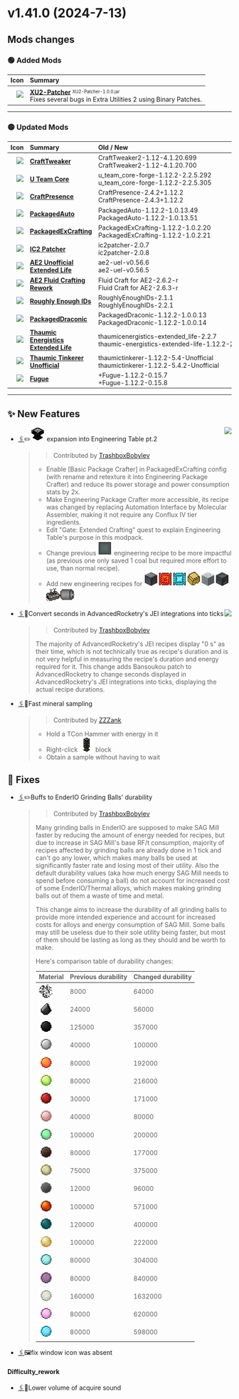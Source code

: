 # v1.41.0 (2024-7-13)
## Mods changes
### 🟢 Added Mods

Icon | Summary
----:|:-------
<img src="https://media.forgecdn.net/avatars/thumbnails/994/71/30/30/638509322479398578.png"             > |                            [**XU2-Patcher**](https://www.curseforge.com/minecraft/mc-mods/xu2-patcher)                  <sup><sub>XU2-Patcher-1.0.0.jar                            </sub></sup><br>Fixes several bugs in Extra Utilities 2 using Binary Patches.
-----------

### 🟡 Updated Mods

Icon | Summary | Old / New
----:|:--------|:---------
<img src="https://media.forgecdn.net/avatars/thumbnails/142/108/30/30/636546700830987709.png"            > |                           [**CraftTweaker**](https://www.curseforge.com/minecraft/mc-mods/crafttweaker)                | <nobr>CraftTweaker2-1.12-4.1.20.699</nobr><br><nobr>CraftTweaker2-1.12-4.1.20.700</nobr>
<img src="https://media.forgecdn.net/avatars/thumbnails/108/684/30/30/636374315485450120.png"            > |                            [**U Team Core**](https://www.curseforge.com/minecraft/mc-mods/u-team-core)                 | <nobr>u_team_core-forge-1.12.2-2.2.5.292</nobr><br><nobr>u_team_core-forge-1.12.2-2.2.5.305</nobr>
<img src="https://media.forgecdn.net/avatars/thumbnails/159/374/30/30/636658415780463602.png"            > |                          [**CraftPresence**](https://www.curseforge.com/minecraft/mc-mods/craftpresence)               | <nobr>CraftPresence-2.4.2+1.12.2</nobr><br><nobr>CraftPresence-2.4.3+1.12.2</nobr>
<img src="https://media.forgecdn.net/avatars/thumbnails/180/855/30/30/636796143936766724.png"            > |                           [**PackagedAuto**](https://www.curseforge.com/minecraft/mc-mods/packagedauto)                | <nobr>PackagedAuto-1.12.2-1.0.13.49</nobr><br><nobr>PackagedAuto-1.12.2-1.0.13.51</nobr>
<img src="https://media.forgecdn.net/avatars/thumbnails/205/161/30/30/636946414091294708.png"            > |                     [**PackagedExCrafting**](https://www.curseforge.com/minecraft/mc-mods/packagedexcrafting)          | <nobr>PackagedExCrafting-1.12.2-1.0.2.20</nobr><br><nobr>PackagedExCrafting-1.12.2-1.0.2.21</nobr>
<img src="https://media.forgecdn.net/avatars/thumbnails/354/923/30/30/637513280920379670.png"            > |                            [**IC2 Patcher**](https://www.curseforge.com/minecraft/mc-mods/ic2-patcher)                 | <nobr>ic2patcher-2.0.7</nobr><br><nobr>ic2patcher-2.0.8</nobr>
<img src="https://media.forgecdn.net/avatars/thumbnails/483/123/30/30/637782695232246251.png"            > |           [**AE2 Unofficial Extended Life**](https://www.curseforge.com/minecraft/mc-mods/ae2-extended-life)           | <nobr>ae2-uel-v0.56.6</nobr><br><nobr>ae2-uel-v0.56.5</nobr>
<img src="https://media.forgecdn.net/avatars/thumbnails/548/30/30/30/637882959576383371.png"             > |              [**AE2 Fluid Crafting Rework**](https://www.curseforge.com/minecraft/mc-mods/ae2-fluid-crafting-rework)   | <nobr>Fluid Craft for AE2-2.6.2-r</nobr><br><nobr>Fluid Craft for AE2-2.6.3-r</nobr>
<img src="https://media.forgecdn.net/avatars/thumbnails/799/138/30/30/638161375254345080.png"            > |                     [**Roughly Enough IDs**](https://www.curseforge.com/minecraft/mc-mods/reid)                        | <nobr>RoughlyEnoughIDs-2.1.1</nobr><br><nobr>RoughlyEnoughIDs-2.2.1</nobr>
<img src="https://media.forgecdn.net/avatars/thumbnails/785/360/30/30/638135438959255507.png"            > |                       [**PackagedDraconic**](https://www.curseforge.com/minecraft/mc-mods/packageddraconic)            | <nobr>PackagedDraconic-1.12.2-1.0.0.13</nobr><br><nobr>PackagedDraconic-1.12.2-1.0.0.14</nobr>
<img src="https://media.forgecdn.net/avatars/thumbnails/802/900/30/30/638167936487950323.png"            > |      [**Thaumic Energistics Extended Life**](https://www.curseforge.com/minecraft/mc-mods/thaumic-energistics-extended-life)| <nobr>thaumicenergistics-extended_life-2.2.7</nobr><br><nobr>thaumic-energistics-extended-life-1.12.2-2.3.3</nobr>
<img src="https://media.forgecdn.net/avatars/thumbnails/937/632/30/30/638416090890641368.png"            > |            [**Thaumic Tinkerer Unofficial**](https://www.curseforge.com/minecraft/mc-mods/thaumic-tinkerer-unofficial) | <nobr>thaumictinkerer-1.12.2-5.4-Unofficial</nobr><br><nobr>thaumictinkerer-1.12.2-5.4.2-Unofficial</nobr>
<img src="https://media.forgecdn.net/avatars/thumbnails/983/99/30/30/638491305320584710.png"             > |                                  [**Fugue**](https://www.curseforge.com/minecraft/mc-mods/fugue)                       | <nobr>+Fugue-1.12.2-0.15.7</nobr><br><nobr>+Fugue-1.12.2-0.15.8</nobr>
-----------

## ✨ New Features

* <img src="https://i.imgur.com/3nPW38K.png" align=right> [🖇](https://github.com/Krutoy242/Enigmatica2Expert-Extended/commit/db38f632ec412cda2533e62d5dbc79b0a42d9fb6)✏️![](https://github.com/Krutoy242/mc-icons/raw/master/i/extendedcrafting/table_basic__0.png "Basic Crafting Table") expansion into Engineering Table pt.2
  > > Contributed by [TrashboxBobylev](trashbox.bobylev@gmail.com)
  >
  > - Enable [Basic Package Crafter] in PackagedExCrafting config (with rename and retexture it into Engineering Package Crafter) and reduce its power storage and power consumption stats by 2x.
  > - Make Engineering Package Crafter more accessible, its recipe was changed by replacing Automation Interface by Molecular Assembler, making it not require any Conflux IV tier ingredients.
  > - Edit "Gate: Extended Crafting" quest to explain Engineering Table's purpose in this modpack.
  > - Change previous ![](https://github.com/Krutoy242/mc-icons/raw/master/i/nuclearcraft/part__0.png "Basic Plating") engineering recipe to be more impactful (as previous one only saved 1 coal but required more effort to use, than normal recipe).
  > - Add new engineering recipes for ![](https://github.com/Krutoy242/mc-icons/raw/master/i/rftools/machine_frame__0.png "Machine Frame")![](https://github.com/Krutoy242/mc-icons/raw/master/i/mekanism/controlcircuit__1.png "Advanced Control Circuit")![](https://github.com/Krutoy242/mc-icons/raw/master/i/mekanism/controlcircuit__2.png "Elite Control Circuit")![](https://github.com/Krutoy242/mc-icons/raw/master/i/forestry/sturdy_machine__0.png "Sturdy Casing")![](https://github.com/Krutoy242/mc-icons/raw/master/i/ic2/resource__13.png "Advanced Machine Casing")![](https://github.com/Krutoy242/mc-icons/raw/master/i/nuclearcraft/part__10.png "Machine Chassis")![](https://github.com/Krutoy242/mc-icons/raw/master/i/nuclearcraft/part__7.png "Servomechanism")![](https://github.com/Krutoy242/mc-icons/raw/master/i/nuclearcraft/part__8.png "Electric Motor")
* <img src="https://i.imgur.com/tEegt2a.png" align=right> [🖇](https://github.com/Krutoy242/Enigmatica2Expert-Extended/commit/4c753904ca5c110b8b4789238632b88ecf357c41)📀Convert seconds in AdvancedRocketry's JEI integrations into ticks
  > > Contributed by [TrashboxBobylev](trashbox.bobylev@gmail.com)
  >
  > The majority of AdvancedRocketry's JEI recipes display "0 s" as their time, which is not technically true as recipe's duration and is not very helpful in measuring the recipe's duration and energy required for it.
  > This change adds Bansoukou patch to AdvancedRocketry to change seconds displayed in AdvancedRocketry's JEI integrations into ticks, displaying the actual recipe durations.
* [🖇](https://github.com/Krutoy242/Enigmatica2Expert-Extended/commit/d99e8de0f2b4661435a9307f72212fcdefec4562)🚜Fast mineral sampling
  > > Contributed by [ZZZank](47418975+ZZZank@users.noreply.github.com)
  >
  > - Hold a TCon Hammer with energy in it
  > - Right-click ![](https://github.com/Krutoy242/mc-icons/raw/master/i/immersiveengineering/metal_device1__7.png "Core Sample Drill") block
  > - Obtain a sample without having to wait

## 🐛 Fixes

* [🖇](https://github.com/Krutoy242/Enigmatica2Expert-Extended/commit/34b9b78e442e0855bf21709da88df8404a50ab46)✏️Buffs to EnderIO Grinding Balls' durability
  > > Contributed by [TrashboxBobylev](trashbox.bobylev@gmail.com)
  >
  > Many grinding balls in EnderIO are supposed to make SAG Mill faster by reducing the amount of energy needed for recipes, but due to increase in SAG Mill's base RF/t consumption, majority of recipes affected by grinding balls are already done in 1 tick and can't go any lower, which makes many balls be used at significantly faster rate and losing most of their utility.
  > Also the default durability values (aka how much energy SAG Mill needs to spend before consuming a ball) do not account for increased cost of some EnderIO/Thermal alloys, which makes making grinding balls out of them a waste of time and metal.
  > 
  > This change aims to increase the durability of all grinding balls to provide more intended experience and account for increased costs for alloys and energy consumption of SAG Mill. Some balls may still be useless due to their sole utility being faster, but most of them should be lasting as long as they should and be worth to make.
  > 
  > Here's comparison table of durability changes:
  > 
  > | Material               | Previous durability | Changed durability |
  > | ---------------------- | ------------------- | ------------------ |
  > |![](https://github.com/Krutoy242/mc-icons/raw/master/i/actuallyadditions/item_hairy_ball__0.png "Ball of Fur")              | 8000                | 64000              |
  > |![](https://github.com/Krutoy242/mc-icons/raw/master/i/minecraft/flint__0.png "Flint")                 | 24000               | 56000              |
  > |![](https://github.com/Krutoy242/mc-icons/raw/master/i/enderio/item_alloy_ball__6.png "Dark Steel Grinding Ball")            | 125000              | 357000             |
  > |![](https://github.com/Krutoy242/mc-icons/raw/master/i/enderio/item_alloy_ball__0.png "Electrical Steel Grinding Ball")      | 40000               | 100000             |
  > |![](https://github.com/Krutoy242/mc-icons/raw/master/i/enderio/item_alloy_ball__1.png "Energetic Alloy Grinding Ball")       | 80000               | 192000             |
  > |![](https://github.com/Krutoy242/mc-icons/raw/master/i/enderio/item_alloy_ball__2.png "Vibrant Alloy Grinding Ball")         | 80000               | 216000             |
  > |![](https://github.com/Krutoy242/mc-icons/raw/master/i/enderio/item_alloy_ball__3.png "Redstone Alloy Grinding Ball")        | 30000               | 171000             |
  > |![](https://github.com/Krutoy242/mc-icons/raw/master/i/enderio/item_alloy_ball__4.png "Conductive Iron Grinding Ball")       | 40000               | 80000              |
  > |![](https://github.com/Krutoy242/mc-icons/raw/master/i/enderio/item_alloy_ball__5.png "Pulsating Iron Grinding Ball")        | 100000              | 200000             |
  > |![](https://github.com/Krutoy242/mc-icons/raw/master/i/enderio/item_alloy_ball__7.png "Soularium Grinding Ball")             | 80000               | 177000             |
  > |![](https://github.com/Krutoy242/mc-icons/raw/master/i/enderio/item_alloy_ball__8.png "End Steel Grinding Ball")             | 75000               | 375000             |
  > |![](https://github.com/Krutoy242/mc-icons/raw/master/i/enderio/item_alloy_ball__9.png "Iron Alloy Grinding Ball")            | 12000               | 96000              |
  > |![](https://github.com/Krutoy242/mc-icons/raw/master/i/enderio/item_material__57.png "Signalum Grinding Ball")              | 100000              | 571000             |
  > |![](https://github.com/Krutoy242/mc-icons/raw/master/i/enderio/item_material__58.png "Enderium Grinding Ball")              | 120000              | 400000             |
  > |![](https://github.com/Krutoy242/mc-icons/raw/master/i/enderio/item_material__59.png "Lumium Grinding Ball")                | 100000              | 222000             |
  > |![](https://github.com/Krutoy242/mc-icons/raw/master/i/enderio/item_alloy_endergy_ball__1.png "Crystalline Alloy Grinding Ball")     | 80000               | 304000             |
  > |![](https://github.com/Krutoy242/mc-icons/raw/master/i/enderio/item_alloy_endergy_ball__2.png "Melodic Alloy Grinding Ball")         | 80000               | 840000             |
  > |![](https://github.com/Krutoy242/mc-icons/raw/master/i/enderio/item_alloy_endergy_ball__3.png "Stellar Alloy Grinding Ball")         | 160000              | 1632000            |
  > |![](https://github.com/Krutoy242/mc-icons/raw/master/i/enderio/item_alloy_endergy_ball__4.png "Crystalline Pink Slime Grinding Ball")| 80000               | 620000             |
  > |![](https://github.com/Krutoy242/mc-icons/raw/master/i/enderio/item_alloy_endergy_ball__6.png "Vivid Alloy Grinding Ball")           | 80000               | 598000             |
* [🖇](https://github.com/Krutoy242/Enigmatica2Expert-Extended/commit/b92e0bfd9739fd3749be8302170045edd909761a)🖼️fix window icon was absent

#### Difficulty_rework

* [🖇](https://github.com/Krutoy242/Enigmatica2Expert-Extended/commit/d6dadd24a3ac67ecfba508e10d391a60b969d716)💙Lower volume of acquire sound



